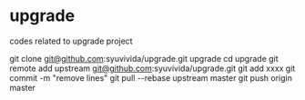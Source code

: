 upgrade
=======

codes related to upgrade project

git clone git@github.com:syuvivida/upgrade.git upgrade
cd upgrade
git remote add upstream git@github.com:syuvivida/upgrade.git
git add xxxx
git commit -m "remove lines"
git pull --rebase upstream master
git push origin master
